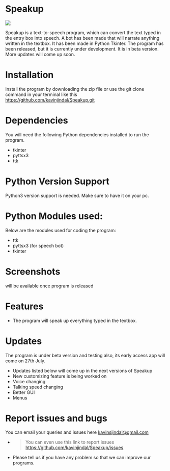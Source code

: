 # Speakup
![](microphone.ico)

Speakup is a text-to-speech program, which can convert the text typed in the entry box into speech. A bot has been made that will narrate anything written in the textbox. It has been made in Python Tkinter. The program has been released, but it is currently under development. It is in beta version. More updates will come up soon.

# Installation

Install the program by downloading the zip file or use the git clone command in your terminal like this
https://github.com/kavinjindal/Speakup.git

# Dependencies
You will need the following Python dependencies installed to run the program.

* tkinter
* pyttsx3
* ttk

# Python Version Support

Python3 version support is needed. Make sure to have it on your pc.

# Python Modules used:
Below are the modules used for coding the program:
* ttk
* pyttsx3 (for speech bot)
* tkinter

# Screenshots

will be available once program is released

# Features
* The program will speak up everything typed in the textbox. 

# Updates
The program is under beta version and testing also, its early access app will come on 27th July.
* Updates listed below will come up in the next versions of Speakup
* New customizing feature is being worked on
* Voice changing
* Talking speed changing
* Better GUI
* Menus

# Report issues and bugs
You can email your queries and issues here
kavinsjindal@gmail.com
- > You can even use this link to report issues
https://github.com/kavinjindal/Speakup/issues
* Please tell us if you have any problem so that we can improve our programs.



